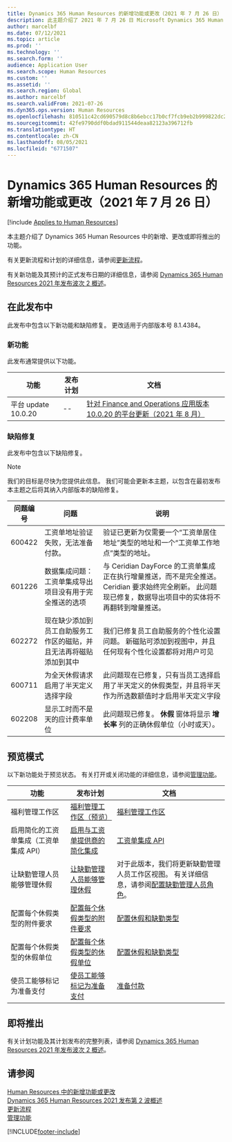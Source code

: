 ```yaml
---
title: Dynamics 365 Human Resources 的新增功能或更改（2021 年 7 月 26 日）
description: 此主题介绍了 2021 年 7 月 26 日 Microsoft Dynamics 365 Human Resources - Core HR 中的新增功能和更改的功能。
author: marcelbf
ms.date: 07/12/2021
ms.topic: article
ms.prod: ''
ms.technology: ''
ms.search.form: ''
audience: Application User
ms.search.scope: Human Resources
ms.custom: ''
ms.assetid: ''
ms.search.region: Global
ms.author: marcelbf
ms.search.validFrom: 2021-07-26
ms.dyn365.ops.version: Human Resources
ms.openlocfilehash: 810511c42cd690579d8c8b6ebcc17b0cf7fcb9eb2b999822dc2226fabd127cc6
ms.sourcegitcommit: 42fe9790ddf0bdad911544deaa82123a396712fb
ms.translationtype: HT
ms.contentlocale: zh-CN
ms.lasthandoff: 08/05/2021
ms.locfileid: "6771507"
---
```

# <a name="whats-new-or-changed-in-dynamics-365-human-resources-july-26-2021"></a>Dynamics 365 Human Resources 的新增功能或更改（2021 年 7 月 26 日）

[!include [Applies to Human Resources](../includes/applies-to-hr.md)]

本主题介绍了 Dynamics 365 Human Resources 中的新增、更改或即将推出的功能。

有关更新流程和计划的详细信息，请参阅[更新流程](hr-admin-setup-update-process.md)。

有关新功能及其预计的正式发布日期的详细信息，请参阅 [Dynamics 365 Human Resources 2021 年发布波次 2 概述](/dynamics365-release-plan/2021wave2/human-resources/dynamics365-human-resources/)。

## <a name="in-this-release"></a>在此发布中

此发布中包含以下新功能和缺陷修复。 更改适用于内部版本号 8.1.4384。

### <a name="new-features"></a>新功能

此发布通常提供以下功能。

| 功能 | 发布计划 | 文档 |
| --- | --- | --- |
| 平台 update 10.0.20 | -- | [针对 Finance and Operations 应用版本 10.0.20 的平台更新（2021 年 8 月）](/dynamics365/fin-ops-core/dev-itpro/get-started/whats-new-platform-updates-10-0-20) |

### <a name="bug-fixes"></a>缺陷修复

此发布中包含以下缺陷修复。

> [!NOTE]
> 我们的目标是尽快为您提供此信息。 我们可能会更新本主题，以包含在最初发布本主题之后将其纳入内部版本的缺陷修复。

| 问题编号 | 问题 |  说明 |
| --- | --- | --- |
| 600422 | 工资单地址验证失败，无法准备付款。 | 验证已更新为仅需要一个“工资单居住地址”类型的地址和一个“工资单工作地点”类型的地址。 |
| 601226 | 数据集成问题：工资单集成导出项目没有用于完全推送的选项 | 与 Ceridian DayForce 的工资单集成正在执行增量推送，而不是完全推送。 Ceridian 要求始终完全刷新。 此问题现已修复，数据导出项目中的实体将不再翻转到增量推送。 |
| 602272 | 现在缺少添加到员工自助服务工作区的磁贴，并且无法再将磁贴添加到其中 | 我们已修复员工自助服务的个性化设置问题。 新磁贴可添加到视图中，并且任何现有个性化设置都将对用户可见 |
| 600711 | 为全天休假请求启用了半天定义选择字段 | 此问题现在已修复，只有当员工选择启用了半天定义的休假类型，并且将半天作为所选数额值时才启用半天定义字段 |
| 602208 | 显示工时而不是天的应计费率单位 | 此问题现已修复。 **休假** 窗体将显示 **增长率** 列的正确休假单位（小时或天）。 |

## <a name="in-preview"></a>预览模式

以下新功能处于预览状态。 有关打开或关闭功能的详细信息，请参阅[管理功能](hr-admin-manage-features.md)。

| 功能 | 发布计划 | 文档 |
| --- | --- | --- |
| 福利管理工作区 | [福利管理工作区（预览）](/dynamics365-release-plan/2020wave2/human-resources/dynamics365-human-resources/benefits-management-workspace) | [福利管理工作区](hr-benefits-management-workspace.md) |
| 启用简化的工资单集成（工资单集成 API） | [启用与工资单提供商的简化集成](/dynamics365-release-plan/2021wave1/human-resources/dynamics365-human-resources/enable-simplified-integration-payroll-providers) | [工资单集成 API](hr-admin-integration-payroll-api-introduction.md)|
|  让缺勤管理人员能够管理休假 | [让缺勤管理人员能够管理休假](/dynamics365-release-plan/2021wave1/human-resources/dynamics365-human-resources/enable-absence-manager-manage-leave) | 对于此版本，我们将更新缺勤管理人员工作区视图。 有关详细信息，请参阅[配置缺勤管理人员角色](https://go.microsoft.com/fwlink/?linkid=2168107)。|
|  配置每个休假类型的附件要求 | [配置每个休假类型的附件要求](/dynamics365-release-plan/2021wave1/human-resources/dynamics365-human-resources/mandate-attachments-specific-leave-types) |[配置休假和缺勤类型](https://go.microsoft.com/fwlink/?linkid=2168108)|
|  配置每个休假类型的休假单位 | [配置每个休假类型的休假单位](/dynamics365-release-plan/2021wave1/human-resources/dynamics365-human-resources/configure-leave-units-per-leave-type) |[配置休假和缺勤类型](https://go.microsoft.com/fwlink/?linkid=2168215)|
| 使员工能够标记为准备支付 | [使员工能够标记为准备支付](/dynamics365-release-plan/2021wave1/human-resources/dynamics365-human-resources/enable-employees-be-marked-as-ready-pay) | [准备付款](/dynamics365/human-resources/hr-compensation-payroll) |

## <a name="coming-soon"></a>即将推出

有关计划功能及其计划发布的完整列表，请参阅 [Dynamics 365 Human Resources 2021 年发布波次 2 概述](/dynamics365-release-plan/2021wave2/human-resources/dynamics365-human-resources/)。

## <a name="see-also"></a>请参阅

[Human Resources 中的新增功能或更改](hr-admin-whats-new.md)</br>
[Dynamics 365 Human Resources 2021 发布第 2 波概述](/dynamics365-release-plan/2021wave2/human-resources/dynamics365-human-resources/)</br>
[更新流程](hr-admin-setup-update-process.md)</br>
[管理功能](hr-admin-manage-features.md)

[!INCLUDE[footer-include](../includes/footer-banner.md)]
